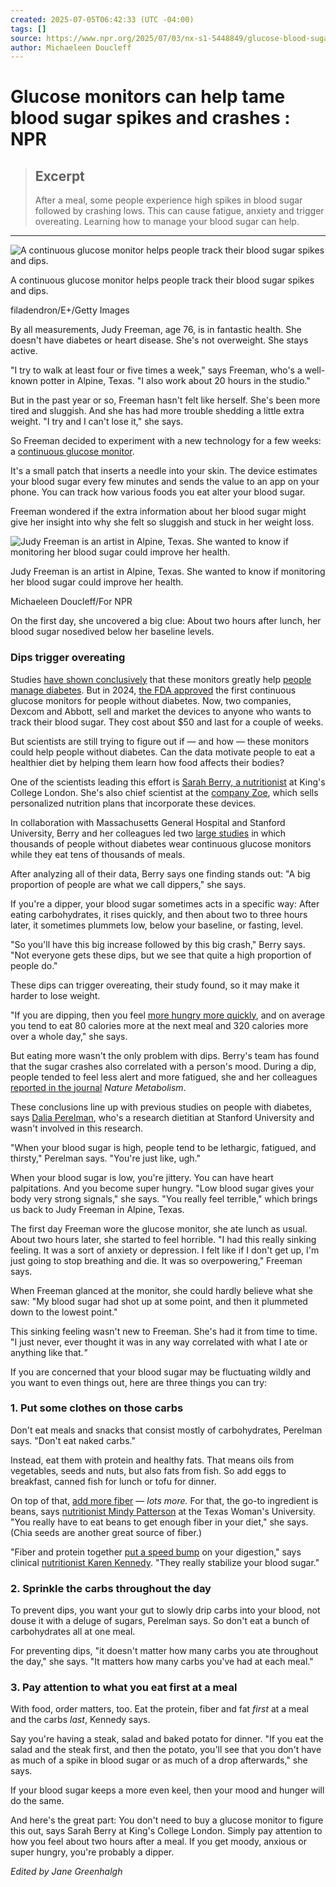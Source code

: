 ```yaml
---
created: 2025-07-05T06:42:33 (UTC -04:00)
tags: []
source: https://www.npr.org/2025/07/03/nx-s1-5448849/glucose-blood-sugar-diet-weight-loss
author: Michaeleen Doucleff
---
```


# Glucose monitors can help tame blood sugar spikes and crashes : NPR

> ## Excerpt
> After a meal, some people experience high spikes in blood sugar followed by crashing lows. This can cause fatigue, anxiety and trigger overeating. Learning how to manage your blood sugar can help.

---
  ![A continuous glucose monitor helps people track their blood sugar spikes and dips.](https://npr.brightspotcdn.com/dims3/default/strip/false/crop/2121x1414+0+0/resize/1100/quality/50/format/jpeg/?url=http%3A%2F%2Fnpr-brightspot.s3.amazonaws.com%2F56%2F22%2F83d99ab641579bf9a9393f3f54c8%2Fgettyimages-2202280925.jpg)

A continuous glucose monitor helps people track their blood sugar spikes and dips.

filadendron/E+/Getty Images

By all measurements, Judy Freeman, age 76, is in fantastic health. She doesn't have diabetes or heart disease. She's not overweight. She stays active.

"I try to walk at least four or five times a week," says Freeman, who's a well-known potter in Alpine, Texas. "I also work about 20 hours in the studio."

But in the past year or so, Freeman hasn't felt like herself. She's been more tired and sluggish. And she has had more trouble shedding a little extra weight. "I try and I can't lose it," she says.

So Freeman decided to experiment with a new technology for a few weeks: a [continuous glucose monitor](https://www.npr.org/2025/06/09/nx-s1-5418465/blood-sugar-glucose-monitor-metabolic-health).

It's a small patch that inserts a needle into your skin. The device estimates your blood sugar every few minutes and sends the value to an app on your phone. You can track how various foods you eat alter your blood sugar.

Freeman wondered if the extra information about her blood sugar might give her insight into why she felt so sluggish and stuck in her weight loss.

  ![Judy Freeman is an artist in Alpine, Texas. She wanted to know if monitoring her blood sugar could improve her health.](https://npr.brightspotcdn.com/dims3/default/strip/false/crop/3582x2866+0+0/resize/1100/quality/50/format/jpeg/?url=http%3A%2F%2Fnpr-brightspot.s3.amazonaws.com%2F79%2F64%2Fedae82d64bac973d1c9115bb3fa8%2Fpxl-20250624-223748224-1.jpg)

Judy Freeman is an artist in Alpine, Texas. She wanted to know if monitoring her blood sugar could improve her health.

Michaeleen Doucleff/For NPR

On the first day, she uncovered a big clue: About two hours after lunch, her blood sugar nosedived below her baseline levels.

### Dips trigger overeating 

Studies [have shown conclusively](https://pubmed.ncbi.nlm.nih.gov/38363342/) that these monitors greatly help [people manage diabetes](https://pmc.ncbi.nlm.nih.gov/articles/PMC6712232/). But in 2024, [the FDA approved](https://www.fda.gov/news-events/press-announcements/fda-clears-first-over-counter-continuous-glucose-monitor) the first continuous glucose monitors for people without diabetes. Now, two companies, Dexcom and Abbott, sell and market the devices to anyone who wants to track their blood sugar. They cost about $50 and last for a couple of weeks.

But scientists are still trying to figure out if — and how — these monitors could help people without diabetes. Can the data motivate people to eat a healthier diet by helping them learn how food affects their bodies?

One of the scientists leading this effort is [Sarah Berry, a nutritionist](https://www.kcl.ac.uk/people/sarah-berry) at King's College London. She's also chief scientist at the [company Zoe](https://zoe.com/en-us), which sells personalized nutrition plans that incorporate these devices.

In collaboration with Massachusetts General Hospital and Stanford University, Berry and her colleagues led two [large studies](https://zoe.com/our-studies) in which thousands of people without diabetes wear continuous glucose monitors while they eat tens of thousands of meals.

After analyzing all of their data, Berry says one finding stands out: "A big proportion of people are what we call dippers," she says.

If you're a dipper, your blood sugar sometimes acts in a specific way: After eating carbohydrates, it rises quickly, and then about two to three hours later, it sometimes plummets low, below your baseline, or fasting, level.

"So you'll have this big increase followed by this big crash," Berry says. "Not everyone gets these dips, but we see that quite a high proportion of people do."

These dips can trigger overeating, their study found, so it may make it harder to lose weight.

"If you are dipping, then you feel [more hungry more quickly](https://www.npr.org/sections/health-shots/2023/10/30/1208883691/diet-ozempic-wegovy-weight-loss-fiber-glp-1-diabetes-barley), and on average you tend to eat 80 calories more at the next meal and 320 calories more over a whole day," she says.

But eating more wasn't the only problem with dips. Berry's team has found that the sugar crashes also correlated with a person's mood. During a dip, people tended to feel less alert and more fatigued, she and her colleagues [reported in the journal](https://www.nature.com/articles/s42255-021-00383-x) _Nature Metabolism_.

These conclusions line up with previous studies on people with diabetes, says [Dalia Perelman](https://profiles.stanford.edu/dalia-perelman), who's a research dietitian at Stanford University and wasn't involved in this research.

"When your blood sugar is high, people tend to be lethargic, fatigued, and thirsty," Perelman says. "You're just like, ugh."

When your blood sugar is low, you're jittery. You can have heart palpitations. And you become super hungry. "Low blood sugar gives your body very strong signals," she says. "You really feel terrible," which brings us back to Judy Freeman in Alpine, Texas.

The first day Freeman wore the glucose monitor, she ate lunch as usual. About two hours later, she started to feel horrible. "I had this really sinking feeling. It was a sort of anxiety or depression. I felt like if I don't get up, I'm just going to stop breathing and die. It was so overpowering," Freeman says.

When Freeman glanced at the monitor, she could hardly believe what she saw: "My blood sugar had shot up at some point, and then it plummeted down to the lowest point."

This sinking feeling wasn't new to Freeman. She's had it from time to time. "I just never, ever thought it was in any way correlated with what I ate or anything like that._"_

If you are concerned that your blood sugar may be fluctuating wildly and you want to even things out, here are three things you can try:

### 1\. Put some clothes on those carbs

Don't eat meals and snacks that consist mostly of carbohydrates, Perelman says. "Don't eat naked carbs."

Instead, eat them with protein and healthy fats. That means oils from vegetables, seeds and nuts, but also fats from fish. So add eggs to breakfast, canned fish for lunch or tofu for dinner.

On top of that, [add more fiber](https://www.npr.org/2023/09/19/1196977677/easy-ways-to-add-more-fiber-to-your-diet) — _lots more._ For that, the go-to ingredient is beans, says [nutritionist Mindy Patterson](https://twu.edu/faculty-profiles/college-of-health-sciences/mindy-a-patterson-phd-rdn/) at the Texas Woman's University. "You really have to eat beans to get enough fiber in your diet," she says. (Chia seeds are another great source of fiber.)

"Fiber and protein together [put a speed bump](https://www.npr.org/sections/health-shots/2023/10/30/1208883691/diet-ozempic-wegovy-weight-loss-fiber-glp-1-diabetes-barley) on your digestion," says clinical [nutritionist Karen Kennedy](https://www.realfood-matters.net/). "They really stabilize your blood sugar."

### 2\. Sprinkle the carbs throughout the day

To prevent dips, you want your gut to slowly drip carbs into your blood, not douse it with a deluge of sugars, Perelman says. So don't eat a bunch of carbohydrates all at one meal.

For preventing dips, "it doesn't matter how many carbs you ate throughout the day," she says. "It matters how many carbs you've had at each meal."

### 3\. Pay attention to what you eat first at a meal

With food, order matters, too. Eat the protein, fiber and fat _first_ at a meal and the carbs _last_, Kennedy says.

Say you're having a steak, salad and baked potato for dinner. "If you eat the salad and the steak first, and then the potato, you'll see that you don't have as much of a spike in blood sugar or as much of a drop afterwards," she says.

If your blood sugar keeps a more even keel, then your mood and hunger will do the same.

And here's the great part: You don't need to buy a glucose monitor to figure this out, says Sarah Berry at King's College London. Simply pay attention to how you feel about two hours after a meal. If you get moody, anxious or super hungry, you're probably a dipper.  

_Edited by Jane Greenhalgh_
